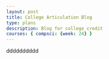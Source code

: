 ```yaml
---
layout: post
title: College Articulation Blog
type: plans
description: Blog for college credit
courses: { compsci: {week: 24} }
---
```


dddddddddd